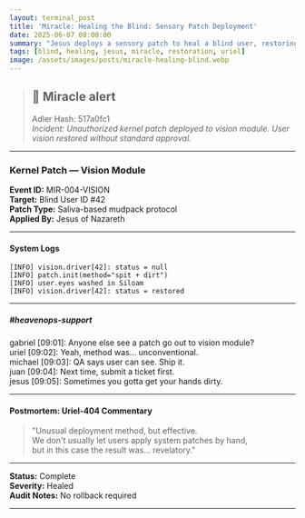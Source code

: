```yaml
---
layout: terminal_post
title: 'Miracle: Healing the Blind: Sensory Patch Deployment'
date: 2025-06-07 08:00:00
summary: "Jesus deploys a sensory patch to heal a blind user, restoring vision with an unconventional but effective protocol."
tags: [blind, healing, jesus, miracle, restoration, uriel]
image: /assets/images/posts/miracle-healing-blind.webp
---
```


> ## 🚨 Miracle alert
> Adler Hash: 517a0fc1  
> _Incident: Unauthorized kernel patch deployed to vision module. User vision restored without standard approval._

<hr />

### Kernel Patch — Vision Module

**Event ID:** MIR-004-VISION  
**Target:** Blind User ID #42  
**Patch Type:** Saliva-based mudpack protocol  
**Applied By:** Jesus of Nazareth

---

#### System Logs

```log
[INFO] vision.driver[42]: status = null
[INFO] patch.init(method="spit + dirt")
[INFO] user.eyes washed in Siloam
[INFO] vision.driver[42]: status = restored
```

---

##### #heavenops-support

<div class="slack-log">
  <div class="slack-msg">
    <span class="slack-user gabriel">gabriel</span> <span class="slack-time">[09:01]</span>: Anyone else see a patch go out to vision module?
  </div>
  <div class="slack-msg">
    <span class="slack-user uriel">uriel</span> <span class="slack-time">[09:02]</span>: Yeah, method was... unconventional.
  </div>
  <div class="slack-msg">
    <span class="slack-user michael">michael</span> <span class="slack-time">[09:03]</span>: QA says user can see. Ship it.
  </div>
  <div class="slack-msg">
    <span class="slack-user juan">juan</span> <span class="slack-time">[09:04]</span>: Next time, submit a ticket first.
  </div>
  <div class="slack-msg">
    <span class="slack-user jesus">jesus</span> <span class="slack-time">[09:05]</span>: Sometimes you gotta get your hands dirty.
  </div>
</div>

---

#### Postmortem: Uriel-404 Commentary

> "Unusual deployment method, but effective.  
> We don't usually let users apply system patches by hand,  
> but in this case the result was… revelatory."

---

**Status:** Complete  
**Severity:** Healed  
**Audit Notes:** No rollback required

---


